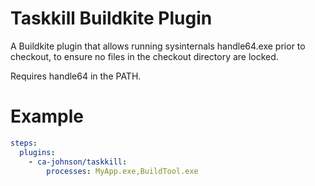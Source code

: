 # Taskkill Buildkite Plugin

A Buildkite plugin that allows running sysinternals handle64.exe prior to checkout, to ensure no files in the checkout directory are locked.

Requires handle64 in the PATH.

# Example

```yaml
steps:
  plugins:
    - ca-johnson/taskkill:
        processes: MyApp.exe,BuildTool.exe
```
